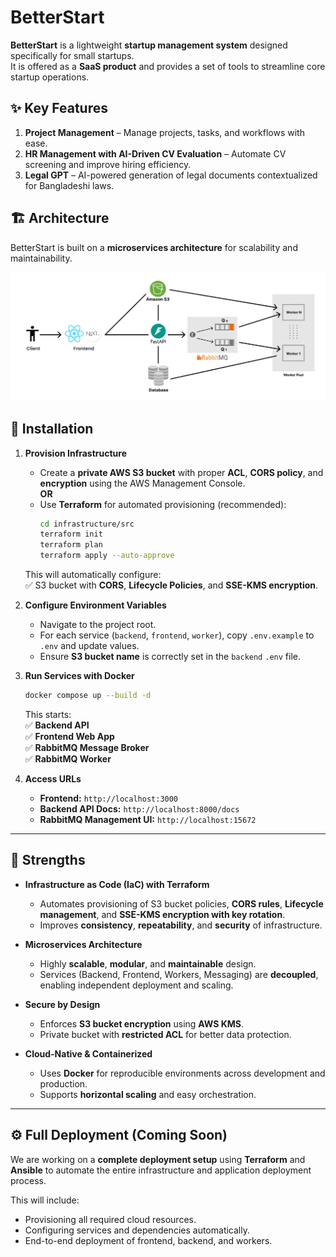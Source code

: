 # BetterStart

**BetterStart** is a lightweight **startup management system** designed specifically for small startups.  
It is offered as a **SaaS product** and provides a set of tools to streamline core startup operations.


## ✨ Key Features

1. **Project Management** – Manage projects, tasks, and workflows with ease.  
2. **HR Management with AI-Driven CV Evaluation** – Automate CV screening and improve hiring efficiency.  
3. **Legal GPT** – AI-powered generation of legal documents contextualized for Bangladeshi laws.

## 🏗 Architecture

BetterStart is built on a **microservices architecture** for scalability and maintainability.

![System Architecture Diagram](/docs/images/system-design.jpeg)


## 🚀 Installation

1. **Provision Infrastructure**  
   - Create a **private AWS S3 bucket** with proper **ACL**, **CORS policy**, and **encryption** using the AWS Management Console.  
   **OR**  
   - Use **Terraform** for automated provisioning (recommended):  
     ```bash
     cd infrastructure/src
     terraform init
     terraform plan
     terraform apply --auto-approve
     ```

   This will automatically configure:  
   ✅ S3 bucket with **CORS**, **Lifecycle Policies**, and **SSE-KMS encryption**.

2. **Configure Environment Variables**  
   - Navigate to the project root.  
   - For each service (`backend`, `frontend`, `worker`), copy `.env.example` to `.env` and update values.  
   - Ensure **S3 bucket name** is correctly set in the `backend` `.env` file.

3. **Run Services with Docker**  
   ```bash
   docker compose up --build -d
   ```

   This starts:  
   ✅ **Backend API**  
   ✅ **Frontend Web App**  
   ✅ **RabbitMQ Message Broker**  
   ✅ **RabbitMQ Worker**

4. **Access URLs**  
   - **Frontend:** `http://localhost:3000`  
   - **Backend API Docs:** `http://localhost:8000/docs`  
   - **RabbitMQ Management UI:** `http://localhost:15672`  

---

## 💪 Strengths

- **Infrastructure as Code (IaC) with Terraform**  
  - Automates provisioning of S3 bucket policies, **CORS rules**, **Lifecycle management**, and **SSE-KMS encryption with key rotation**.  
  - Improves **consistency**, **repeatability**, and **security** of infrastructure.

- **Microservices Architecture**  
  - Highly **scalable**, **modular**, and **maintainable** design.  
  - Services (Backend, Frontend, Workers, Messaging) are **decoupled**, enabling independent deployment and scaling.  

- **Secure by Design**  
  - Enforces **S3 bucket encryption** using **AWS KMS**.  
  - Private bucket with **restricted ACL** for better data protection.

- **Cloud-Native & Containerized**  
  - Uses **Docker** for reproducible environments across development and production.
  - Supports **horizontal scaling** and easy orchestration.

--- 
## ⚙️ Full Deployment (Coming Soon)

We are working on a **complete deployment setup** using **Terraform** and **Ansible** to automate the entire infrastructure and application deployment process.  

This will include:  
- Provisioning all required cloud resources.  
- Configuring services and dependencies automatically.  
- End-to-end deployment of frontend, backend, and workers.  

